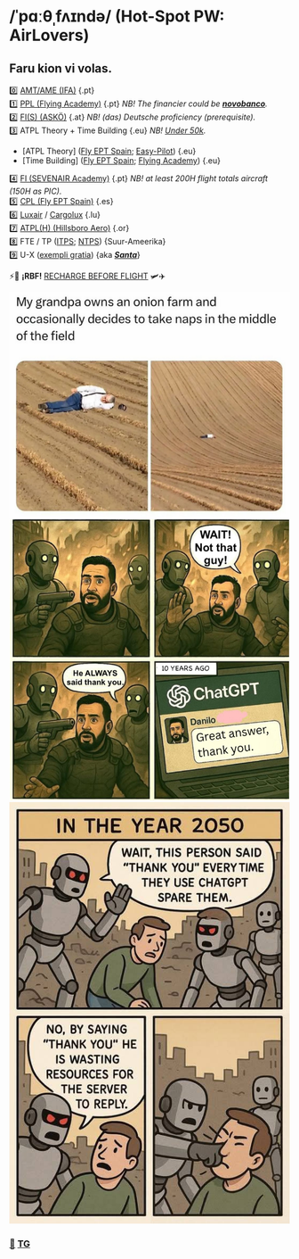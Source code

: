 # /ˈpɑːθˌfʌɪndə/ (Hot-Spot PW: AirLovers)

## Faru kion vi volas.

0️⃣ [AMT/AME (IFA)](https://ifa-training.com/courses/aircraft-maintenance-technician/) {.pt} \
1️⃣ [PPL (Flying Academy)](https://portugal.flyingacademy.com/) {.pt} *NB! The financier could be [**novobanco**](https://www.novobanco.pt/particulares/credito/credito-pessoal-formacao-estudos).*\
2️⃣ [FI(S) (ASKÖ)](https://www.flugsport-wien.at/gb/segelflug/segelflugausbildung/) {.at} *NB! (das) Deutsche proficiency (prerequisite).* \
3️⃣ ATPL Theory + Time Building {.eu} *NB! [Under 50k](https://pannonair.hu/zero-to-airline-pilot-program/).*
   - [ATPL Theory] ([Fly EPT Spain](https://www.flyeptspain.com/atpl-theory-course-online); [Easy-Pilot](https://www.easy-pilot.com/atpl-theory)) {.eu}
   - [Time Building] ([Fly EPT Spain](https://www.flyeptspain.com/); [Flying Academy](https://portugal.flyingacademy.com/timebuilding-in-portimao/)) {.eu} 
     
4️⃣ [FI (SEVENAIR Academy)](https://www.sevenair.com/flight-instructor-course) {.pt} *NB! at least 200H flight totals aircraft (150H as PIC).* \
5️⃣ [CPL (Fly EPT Spain)](https://www.flyeptspain.com/atpl-theory-course-online) {.es} \
6️⃣ [Luxair](https://www.luxair.lu/pt) / [Cargolux](https://www.cargolux.com/) {.lu} \
7️⃣ [ATPL(H) (Hillsboro Aero)](https://flyhaa.com/helicopter/) {.or} \
8️⃣ FTE / TP ([ITPS](https://itpscanada.com/); [NTPS](https://ntps.edu/masters-degree/)) {Suur-Ameerika} \
9️⃣ U-X ([exempli gratia](https://en.wikipedia.org/wiki/Lockheed_U-2)) {aka [_**Santa**_](https://en.wikipedia.org/wiki/Rovaniemi)} 

⚡🔋 **¡RBF!** [RECHARGE BEFORE FLIGHT](https://vaeridion.com/) 🛩️✈️

![goal](./img/life-goal.png)
![ABR](./img/justin-case.png)
![sam-said](./img/plot-twist.jpg)

### [📧](mailto:tor@easa.fi) [TG](https://t.me/easa_fi)

